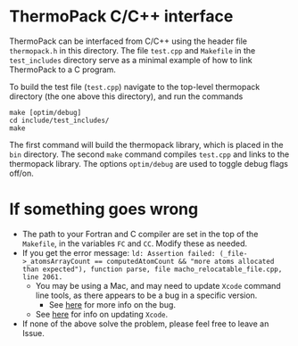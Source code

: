 # ThermoPack C/C++ interface

ThermoPack can be interfaced from C/C++ using the header file `thermopack.h` in this directory. The file `test.cpp` and 
`Makefile` in the `test_includes` directory serve as a minimal example of how to link ThermoPack to a C program.

To build the test file (`test.cpp`) navigate to the top-level thermopack directory (the one above this directory), and
run the commands

```
make [optim/debug]
cd include/test_includes/
make
```

The first command will build the thermopack library, which is placed in the `bin` directory. The second `make` command 
compiles `test.cpp` and links to the thermopack library. The options `optim/debug` are used to toggle debug flags off/on.


# If something goes wrong

* The path to your Fortran and C compiler are set in the top of the `Makefile`, in the variables `FC` and `CC`. Modify these
as needed.
* If you get the error message: `ld: Assertion failed: (_file->_atomsArrayCount == computedAtomCount && "more atoms allocated than expected"), function parse, file macho_relocatable_file.cpp, line 2061.`
  * You may be using a Mac, and may need to update `Xcode` command line tools, as there appears to be a bug in a specific version.
    * See [here](https://github.com/iains/gcc-12-branch/issues/6#issuecomment-1260282797) for more info on the bug.
  * See [here](https://stackoverflow.com/questions/15417619/how-do-you-update-xcode-on-osx-to-the-latest-version) for info
on updating `Xcode`.
* If none of the above solve the problem, please feel free to leave an Issue.